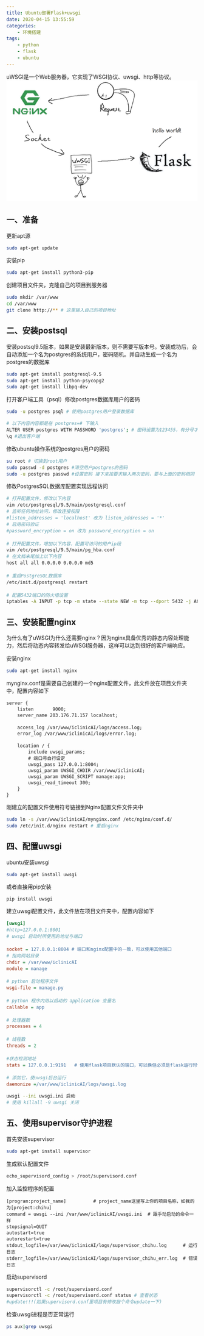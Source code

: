 ```yaml
---
title: Ubuntu部署Flask+uwsgi
date: 2020-04-15 13:55:59
categories: 
    - 环境搭建
tags: 
    - python
    - flask
    - ubuntu
---
```

uWSGI是一个Web服务器，它实现了WSGI协议、uwsgi、http等协议。
![结构图](Ubuntu部署Flask-uwsgi/SDF98D.png)

<!-- more -->
## 一、准备
更新apt源
```bash
sudo apt-get update
```

安装pip
```bash
sudo apt-get install python3-pip
```

创建项目文件夹，克隆自己的项目到服务器
```bash
sudo mkdir /var/www
cd /var/www
git clone http://** # 这里输入自己的项目地址
```

## 二、安装postsql
安装postsql9.5版本，如果是安装最新版本，则不需要写版本号。安装成功后，会自动添加一个名为postgres的系统用户，密码随机。并自动生成一个名为postgres的数据库
```bash
sudo apt-get install postgresql-9.5
sudo apt-get install python-psycopg2
sudo apt-get install libpq-dev
```

打开客户端工具（psql）修改postgres数据库用户的密码
```bash
sudo -u postgres psql # 使用postgres用户登录数据库
```
```bash
# 以下内容内容都是在 postgres=# 下输入
ALTER USER postgres WITH PASSWORD 'postgres'; # 密码设置为123455，有分号才会执行命令
\q #退出客户端
```

修改ubuntu操作系统的postgres用户的密码
```bash
su root # 切换到root用户
sudo passwd -d postgres #清空用户postgres的密码
sudo -u postgres passwd #设置密码 接下来按要求输入两次密码，要与上面的密码相同
```

修改PostgresSQL数据库配置实现远程访问
```bash
# 打开配置文件，修改以下内容
vim /etc/postgresql/9.5/main/postgresql.conf
# 监听任何地址访问，修改连接权限
#listen_addresses = 'localhost' 改为 listen_addresses = '*'
# 启用密码验证
#password_encryption = on 改为 password_encryption = on

# 打开配置文件，增加以下内容，配置可访问的用户ip段
vim /etc/postgresql/9.5/main/pg_hba.conf
# 在文档末尾加上以下内容
host all all 0.0.0.0 0.0.0.0 md5

# 重启PostgreSQL数据库
/etc/init.d/postgresql restart

# 配置5432端口的防火墙设置
iptables -A INPUT -p tcp -m state --state NEW -m tcp --dport 5432 -j ACCEPT
```

## 三、安装配置nginx
为什么有了uWSGI为什么还需要nginx？因为nginx具备优秀的静态内容处理能力，然后将动态内容转发给uWSGI服务器，这样可以达到很好的客户端响应。

安装nginx
```bash
sudo apt-get install nginx
```

mynginx.conf是需要自己创建的一个nginx配置文件，此文件放在项目文件夹中，配置内容如下
```nginx
server {
    listen       9000;
    server_name 203.176.71.157 localhost;

    access_log /var/www/iclinicAI/logs/access.log;
    error_log /var/www/iclinicAI/logs/error.log;

    location / {
        include uwsgi_params;
        # 端口号自行设定
        uwsgi_pass 127.0.0.1:8004;
        uwsgi_param UWSGI_CHDIR /var/www/iclinicAI;
        uwsgi_param UWSGI_SCRIPT manage:app; 
        uwsgi_read_timeout 300;
    }
}
```

刚建立的配置文件使用符号链接到Nginx配置文件文件夹中
```bash
sudo ln -s /var/www/iclinicAI/mynginx.conf /etc/nginx/conf.d/
sudo /etc/init.d/nginx restart # 重启nginx
```

## 四、配置uwsgi
ubuntu安装uwsgi
```bash
sudo apt-get install uwsgi
```
或者直接用pip安装
```
pip install uwsgi
```
建立uwsgi配置文件，此文件放在项目文件夹中，配置内容如下
```ini
[uwsgi]
#http=127.0.0.1:8001
# uwsgi 启动时所使用的地址与端口

socket = 127.0.0.1:8004 # 端口和nginx配置中的一致，可以使用其他端口
# 指向网站目录
chdir = /var/www/iclinicAI
module = manage

# python 启动程序文件
wsgi-file = manage.py 

# python 程序内用以启动的 application 变量名
callable = app 

# 处理器数
processes = 4

# 线程数
threads = 2

#状态检测地址
stats = 127.0.0.1:9191   # 使用flask项目默认的端口，可以换但必须是flask运行时使用的端口

# 添加它，使uwsgi后台运行
daemonize =/var/www/iclinicAI/logs/uwsgi.log
```
```bash
uwsgi --ini uwsgi.ini 启动
# 使用 killall -9 uwsgi 关闭
```

## 五、使用supervisor守护进程

首先安装supervisor
```bash
sudo apt-get install supervisor
```

生成默认配置文件
```bash
echo_supervisord_config > /root/supervisord.conf
```

加入监控程序的配置
```config
[program:project_name]          # project_name这里写上你的项目名称，如我的为[project:chihu]
command = uwsgi --ini /var/www/iclinicAI/uwsgi.ini  # 跟手动启动的命令一样
stopsignal=QUIT
autostart=true
autorestart=true
stdout_logfile=/var/www/iclinicAI/logs/supervisor_chihu.log      # 运行日志
stderr_logfile=/var/www/iclinicAI/logs/supervisor_chihu_err.log  # 错误日志
```

启动supervisord
```bash
supervisorctl -c /root/supervisord.conf
supervisorctl -c /root/supervisord.conf status # 查看状态
#update!!!(如果supervisord.conf里项目有修改敲个命令update一下)
```

检查uwsgi进程是否正常运行
```bash
ps aux|grep uwsgi
```

